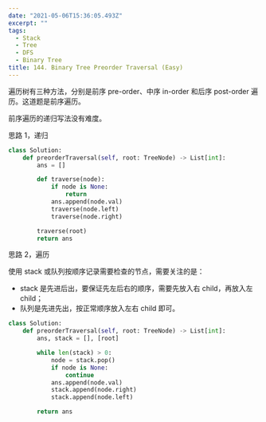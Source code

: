 ```yaml
---
date: "2021-05-06T15:36:05.493Z"
excerpt: ""
tags:
  - Stack
  - Tree
  - DFS
  - Binary Tree
title: 144. Binary Tree Preorder Traversal (Easy)
---
```


遍历树有三种方法，分别是前序 pre-order、中序 in-order 和后序 post-order 遍历。这道题是前序遍历。

前序遍历的递归写法没有难度。

思路 1，递归

```python
class Solution:
    def preorderTraversal(self, root: TreeNode) -> List[int]:
        ans = []

        def traverse(node):
            if node is None:
                return
            ans.append(node.val)
            traverse(node.left)
            traverse(node.right)

        traverse(root)
        return ans
```

思路 2，遍历

使用 stack 或队列按顺序记录需要检查的节点，需要关注的是：

- stack 是先进后出，要保证先左后右的顺序，需要先放入右 child，再放入左 child；
- 队列是先进先出，按正常顺序放入左右 child 即可。

```python
class Solution:
    def preorderTraversal(self, root: TreeNode) -> List[int]:
        ans, stack = [], [root]

        while len(stack) > 0:
            node = stack.pop()
            if node is None:
                continue
            ans.append(node.val)
            stack.append(node.right)
            stack.append(node.left)

        return ans
```

